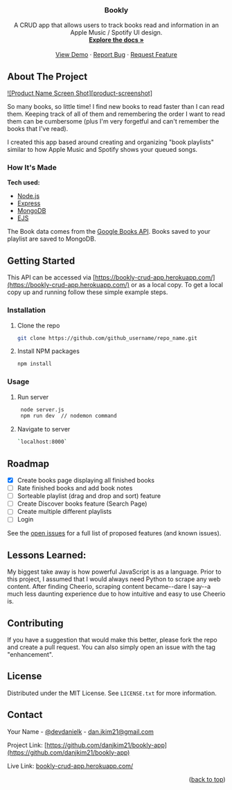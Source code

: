 <div id="top"></div>

<!-- PROJECT LOGO -->
<br />
<div align="center">
  <!-- <a href="https://github.com/github_username/repo_name">
    <img src="images/logo.png" alt="Logo" width="80" height="80">
  </a> -->

<h3 align="center">Bookly</h3>

  <p align="center">
    A CRUD app that allows users to track books read and information in an Apple Music / Spotify UI design.
    <br />
    <a href="https://github.com/danjkim21/bookly-app"><strong>Explore the docs »</strong></a>
    <br />
    <br />
    <a href="https://bookly-crud-app.herokuapp.com/">View Demo</a>
    ·
    <a href="https://github.com/danjkim21/bookly-app/issues">Report Bug</a>
    ·
    <a href="https://github.com/danjkim21/bookly-app/issues">Request Feature</a>
  </p>
</div>

<!-- ABOUT THE PROJECT -->

## About The Project

[![Product Name Screen Shot][product-screenshot]](https://example.com)

So many books, so little time! I find new books to read faster than I can read them. Keeping track of all of them and remembering the order I want to read them can be cumbersome (plus I'm very forgetful and can't remember the books that I've read). 

I created this app based around creating and organizing "book playlists" similar to how Apple Music and Spotify shows your queued songs. 

### How It's Made

**Tech used:**

- [Node.js](https://nodejs.org/en/)
- [Express](https://expressjs.com/)
- [MongoDB](https://www.mongodb.com/)
- [EJS](https://ejs.co/)

The Book data comes from the [Google Books API](https://developers.google.com/books/docs/v1/using). Books saved to your playlist are saved to MongoDB.

<!-- GETTING STARTED -->

## Getting Started

This API can be accessed via [https://bookly-crud-app.herokuapp.com/](https://bookly-crud-app.herokuapp.com/) or as a local copy. To get a local copy up and running follow these simple example steps.

### Installation

1. Clone the repo
   ```sh
   git clone https://github.com/github_username/repo_name.git
   ```
2. Install NPM packages
   ```sh
   npm install
   ```

<!-- USAGE EXAMPLES -->

### Usage

1. Run server
   ```sh
    node server.js
    npm run dev  // nodemon command
   ```
2. Navigate to server
   ```sh
   `localhost:8000`
   ```

<!-- ROADMAP -->

## Roadmap

- [x] Create books page displaying all finished books
- [ ] Rate finished books and add book notes
- [ ] Sorteable playlist (drag and drop and sort) feature
- [ ] Create Discover books feature (Search Page)
- [ ] Create multiple different playlists
- [ ] Login 

See the [open issues](https://github.com/danjkim21/adv-nuclear-reactor-api/issues) for a full list of proposed features (and known issues).

## Lessons Learned:

My biggest take away is how powerful JavaScript is as a language. Prior to this project, I assumed that I would always need Python to scrape any web content. After finding Cheerio, scraping content became--dare I say--a much less daunting experience due to how intuitive and easy to use Cheerio is.

<!-- CONTRIBUTING -->

## Contributing

If you have a suggestion that would make this better, please fork the repo and create a pull request. You can also simply open an issue with the tag "enhancement".

<!-- LICENSE -->
## License

Distributed under the MIT License. See `LICENSE.txt` for more information.

<!-- CONTACT -->

## Contact

Your Name - [@devdanielk](https://twitter.com/devdanielk) - dan.jkim21@gmail.com

Project Link: [https://github.com/danjkim21/bookly-app](https://github.com/danjkim21/bookly-app)

Live Link: [bookly-crud-app.herokuapp.com/](bookly-crud-app.herokuapp.com/)


<p align="right">(<a href="#top">back to top</a>)</p>
